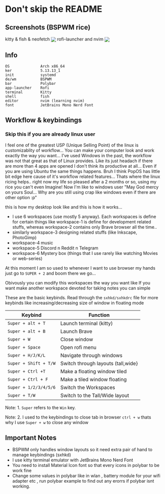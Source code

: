 # Don't skip the README
## Screenshots (BSPWM rice)
kitty & fish & neofetch 
<img src="https://cdn.discordapp.com/attachments/846673042893832195/886930186757615656/unknown.png" align="center">
rofi-launcher and nvim
<img src="https://cdn.discordapp.com/attachments/846673042893832195/887027701758722128/unknown.png" align="center">

## Info 
```
OS              Arch x86_64
ker             5.13.13_1
init            systemd
de/wm           BSPWM
bar             Polybar
app-launcher    Rofi
terminal        Kitty
shell           fish
editor          nvim (learning nvim)
font            JetBrains Mono Nerd Font
```

## Workflow & keybindings
### Skip this if you are already linux user
I feel one of the greatest USP (Unique Selling Point) of the linux is customizablity of workflow... You can make your computer look and work exactly the way you want...
I've used Windows in the past, the workflow was not that great as that of Linux provides. Like its just headach if there are more than 4 apps are opened I don't think its productive at all... 
Even if you are using Ubuntu the same things happens. Bruh
I think PopOS has little bit edge here cause of it's workflow related features...
Thats where the linux ricing helps..
right now my life so pleased after a 2 months or so, using my rice you can't even Imagine! Now I'm like to windows user "May God mercy on yours Soul... Why are you still using crap like windows even if there are other option :p" 

this is how my desktop look like and this is how it works...
- I use 6 workspaces (use mostly 5 anyway). Each workspaces is define for certain things like workspace-1 is define for development related stuffs, whereas workspace-2 contains only Brave browser all the time..
- similarly workspace-3 designing related stuffs (like Inkscape, PhotoGimp)
- workspace-4 music
- workspace-5 Discord n Reddit n Telegram
- workspace-6 Mystery box (things that I use rarely like watching Movies or web-series)

At this moment I am so used to whenever I want to use browser my hands just go to `SUPER + 2` and boom there we go...

Obivously you can modify this workspaces the way you want like If you want make another workspace devoted for taking notes you can simple

These are the basic keybinds. Read through the `sxhkd/sxhkdrc` file for more keybinds like increasing/decreasing size of window in floating mode

|        Keybind           |                 Function                 |
| ------------------------ | ---------------------------------------- |
| `Super + alt + T`        | Launch terminal (kitty)                  |
| `Super + alt + B`        | Launch Brave                             |
| `Super + W`              | Close window                             |
| `Super + Space`          | Open rofi menu                           |
| `Super + H/J/K/L`        | Navigate through windows                 |
| `Super + Shift + T/W`    | Switch through layouts (tall,wide}       |
| `Super + Ctrl +T`        | Make a floating window tiled             |
| `Super + Ctrl + F`       | Make a tiled window floating             |
| `Super + 1/2/3/4/5/6`    | Switch the Workspaces                    |
| `Super + T/W`            | Switch to the Tall/Wide layout           |

Note: 1. `Super` refers to the `Win` key.

Note: 2. I used to the keybindings to close tab in browser `ctrl + w` thats why I use `Super + w` to close any window

## Important Notes
- BSPWM only handles window layouts so it need extra pair of hand to manage keybindings (sxhkd)
- I use kitty terminal emulator with JetBrains Mono Nerd Font 
- You need to install Material Icon font so that every icons in polybar to be work fine
- Change some values in polybar like in wlan , battery module for your wifi adapter etc , run polybar example to find out any erorrs if polybar isnt working.
